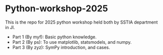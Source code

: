 # Python-workshop-2025

This is the repo for 2025 python workshop held both by SSTIA department in JI.

- Part 1 (By myf): Basic python knowledge.
- Part 2 (By ps): To use matplotlib, statsmodels, and numpy.
- Part 3 (By zyz): SymPy introduction, and cases.
